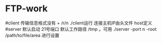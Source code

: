 # FTP-work
#client 传输信息格式没有 + /r/n ./client运行 连接主机IP由头文件 host定义
#server 默认启动 21号端口 默认工作路径 /tmp 。可用 ./server -port n -root /path/to/file/area 进行设置  
